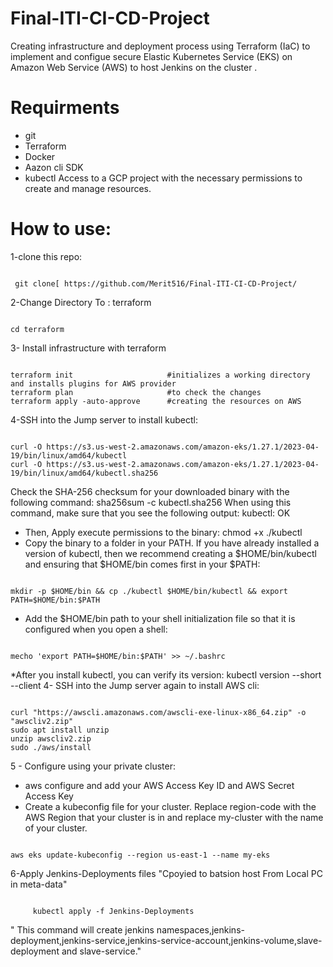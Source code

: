 # Final-ITI-CI-CD-Project
Creating infrastructure and deployment process using Terraform (IaC) to implement and configue secure Elastic Kubernetes Service (EKS) on Amazon Web Service (AWS) to host Jenkins on the cluster .
# Requirments
* git
* Terraform
* Docker
* Aazon cli SDK
* kubectl
Access to a GCP project with the necessary permissions to create and manage resources.
# How to use:
1-clone this repo:
<pre><code class="copy-button">
 git clone[ https://github.com/Merit516/Final-ITI-CI-CD-Project/
</code></pre>
2-Change Directory To : terraform
<pre><code class="copy-button">
cd terraform
</code></pre>
3- Install infrastructure with terraform
<pre><code class="copy-button">
terraform init                     #initializes a working directory and installs plugins for AWS provider
terraform plan                     #to check the changes
terraform apply -auto-approve      #creating the resources on AWS </clipboard-copy>
</code></pre>
4-SSH into the Jump server to install kubectl:
<pre><code class="copy-button">
curl -O https://s3.us-west-2.amazonaws.com/amazon-eks/1.27.1/2023-04-19/bin/linux/amd64/kubectl
curl -O https://s3.us-west-2.amazonaws.com/amazon-eks/1.27.1/2023-04-19/bin/linux/amd64/kubectl.sha256
</code></pre>

Check the SHA-256 checksum for your downloaded binary with the following command: sha256sum -c kubectl.sha256 When using this command, make sure that you see the following output: kubectl: OK
* Then, Apply execute permissions to the binary: chmod +x ./kubectl
*  Copy the binary to a folder in your PATH. If you have already installed a version of kubectl, then we recommend creating a $HOME/bin/kubectl and ensuring that $HOME/bin comes first in your $PATH:
<pre><code class="copy-button">
mkdir -p $HOME/bin && cp ./kubectl $HOME/bin/kubectl && export PATH=$HOME/bin:$PATH
</code></pre>
* Add the $HOME/bin path to your shell initialization file so that it is configured when you open a shell:
<pre><code class="copy-button">
mecho 'export PATH=$HOME/bin:$PATH' >> ~/.bashrc
</code></pre>
*After you install kubectl, you can verify its version: kubectl version --short --client
4-  SSH into the Jump server again to install AWS cli:
<pre><code class="copy-button">
curl "https://awscli.amazonaws.com/awscli-exe-linux-x86_64.zip" -o "awscliv2.zip"
sudo apt install unzip
unzip awscliv2.zip
sudo ./aws/install
</code></pre>
5 - Configure using your private cluster:
* aws configure and add your AWS Access Key ID and AWS Secret Access Key
* Create a kubeconfig file for your cluster. Replace region-code with the AWS Region that your cluster is in and replace my-cluster with the name of your cluster.
<pre><code class="copy-button">
aws eks update-kubeconfig --region us-east-1 --name my-eks
</code></pre>
6-Apply Jenkins-Deployments files "Cpoyied to batsion host  From Local PC in meta-data"
<pre><code class="copy-button">
     kubectl apply -f Jenkins-Deployments 
</code></pre>

" This command will create jenkins namespaces,jenkins-deployment,jenkins-service,jenkins-service-account,jenkins-volume,slave-deployment and slave-service."


